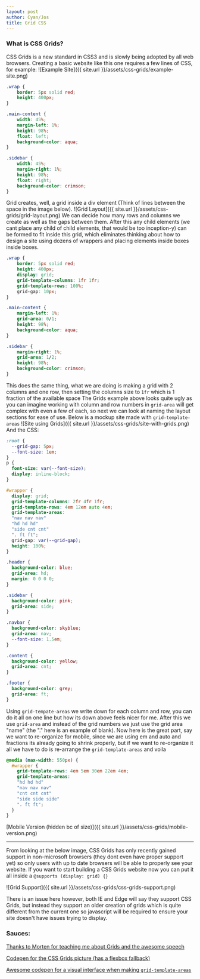 ```yaml
---
layout: post
author: Cyan/Jos
title: Grid CSS
---
```


### What is CSS Grids?
CSS Grids is a new standard in CSS3 and is slowly being adopted by all web browsers.
Creating a basic website like this one requires a few lines of CSS, for example:
![Example Site]({{ site.url }}/assets/css-grids/example-site.png)
```css
.wrap {
    border: 5px solid red;
    height: 400px;
}

.main-content {
    width: 45%;
    margin-left: 1%;
    height: 98%;
    float: left;
    background-color: aqua;
}

.sidebar {
    width: 45%;
    margin-right: 1%;
    height: 98%;
    float: right;
    background-color: crimson;
}
```

Grid creates, well, a grid inside a div element (Think of lines between the space in the image below). ![Grid Layout]({{ site.url }}/assets/css-grids/grid-layout.png)
We can decide how many rows and columns we create as well as the gaps between them.
After this any child elements (we cant place any child of child elements, that would be too inception-y) can be formed to fit inside this grid, which eliminates thinking about how to design a site using dozens of wrappers and placing elements inside boxes inside boxes.

```css
.wrap {
    border: 5px solid red;
    height: 400px;
    display: grid;
    grid-template-columns: 1fr 1fr;
    grid-template-rows: 100%;
    grid-gap: 10px;
}

.main-content {
    margin-left: 1%;
    grid-area: 0/1;
    height: 98%;
    background-color: aqua;
}

.sidebar {
    margin-right: 1%;
    grid-area: 1/2;
    height: 98%;
    background-color: crimson;
}

```
This does the same thing, what we are doing is making a grid with 2 columns and one row, then setting the columns size to `1fr` which is 1 fraction of the available space
The Grids example above looks quite ugly as you can imagine working with column and row numbers in `grid-area` will get complex with even a few of each, so next we can look at naming the layout sections for ease of use. Below is a mockup site made with `grid-template-areas`
![Site using Grids]({{ site.url }}/assets/css-grids/site-with-grids.png)
And the CSS:
```css
:root {
  --grid-gap: 5px;
  --font-size: 1em;
}
p {
  font-size: var(--font-size);
  display: inline-block;
}

#wrapper {
  display: grid;
  grid-template-columns: 2fr 4fr 1fr;
  grid-template-rows: 4em 12em auto 4em;
  grid-template-areas:
  "nav nav nav"
  "hd hd hd"
  "side cnt cnt"
  ". ft ft";
  grid-gap: var(--grid-gap);
  height: 100%;
}

.header {
  background-color: blue;
  grid-area: hd;
  margin: 0 0 0 0;
}

.sidebar {
  background-color: pink;
  grid-area: side;
}

.navbar {
  background-color: skyblue;
  grid-area: nav;
  --font-size: 1.5em;
}

.content {
  background-color: yellow;
  grid-area: cnt;
}

.footer {
  background-color: grey;
  grid-area: ft;
}

```
Using `grid-tempate-areas` we write down for each column and row, you can do it all on one line but how its down above feels nicer for me. After this we use `grid-area` and instead of the grid numbers we just use the grid area "name" (the "." here is an example of blank). Now here is the great part, say we want to re-organize for mobile, since we are using em and auto and fractions its already going to shrink properly, but if we want to re-organize it all we have to do is re-arrange the `grid-template-areas` and voila
```css
@media (max-width: 550px) {
  #wrapper {
    grid-template-rows: 4em 5em 30em 22em 4em;
    grid-template-areas:
    "hd hd hd"
    "nav nav nav"
    "cnt cnt cnt"
    "side side side"
    ". ft ft";
  }
}
```
[Mobile Version (hidden bc of size)]({{ site.url }}/assets/css-grids/mobile-version.png)

---

From looking at the below image, CSS Grids has only recently gained support in non-microsoft browsers (they dont even have proper support yet) so only users with up to date browsers will be able to properly see your website. If you want to start building a CSS Grids website now you can put it all inside a `@supports (display: grid) {}`

![Grid Support]({{ site.url }}/assets/css-grids/css-grids-support.png)

There is an issue here however, both IE and Edge will say they support CSS Grids, but instead they support an older creation of grids which is quite different from the current one so javascript will be required to ensure your site doesn't have issues trying to display.


### Sauces:

[Thanks to Morten for teaching me about Grids and the awesome speech](https://www.youtube.com/watch?v=7kVeCqQCxlk)

[Codepen for the CSS Grids picture (has a flexbox fallback)](https://codepen.io/primalivet/pen/ryjKmV)

[Awesome codepen for a visual interface when making `grid-template-areas`](https://codepen.io/anthonydugois/pen/RpYBmy)
